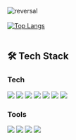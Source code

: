 <div align="left">

![reversal](https://capsule-render.vercel.app/api?type=soft&text=Hello,%10I'm%20Deokhaeng&fontColor=ffffff&fontAlign=22&fontSize=30&animation=fadeIn&desc=&descAlignY=25&color=0:61c3cc,70:C9F5D9)
<br>
<br>
[![Top Langs](https://github-readme-stats.vercel.app/api/top-langs/?username=Deokhaeng&layout=compact)](https://github.com/Deokhaeng/github-readme-stats)
<br>
<br>
## 🛠 Tech Stack
### **Tech**
<p>
<img src="https://img.shields.io/badge/javascript-F7DF1E?style=flat-square&logo=javascript&logoColor=black">
<img src="https://img.shields.io/badge/react-61DAFB?style=flat-square&logo=react&logoColor=black">
<img src="https://img.shields.io/badge/redux-764ABC?style=flat-square&logo=react&logoColor=black">
<img src="https://img.shields.io/badge/axios-007CE2?style=flat-square&logo=axios&logoColor=white">
<img src="https://img.shields.io/badge/styledcomponents-DB7093?style=flat-square&logo=styledcomponents&logoColor=white">
<img src="https://img.shields.io/badge/Typescript-3178C6.svg?style=flat-square&logo=typescript&logoColor=white"/> 
<img src="https://img.shields.io/badge/Next.js-000000.svg?style=flat-square&logo=Next.js&logoColor=white"/>
<br>
</p>

### **Tools**
<p>
<img src="https://img.shields.io/badge/VSCode-007ACC?style=flat-square&logo=Visual Studio Code&logoColor=white"/>
<img src="https://img.shields.io/badge/Git-F05032?style=flat-square&logo=Git&logoColor=white"/>
<img src="https://img.shields.io/badge/Github-181717?style=flat-square&logo=github&logoColor=white">
<img src="https://img.shields.io/badge/Figma-F24E1E?style=flat-square&logo=Figma&logoColor=white"/>
<br>
</p>
</div>

